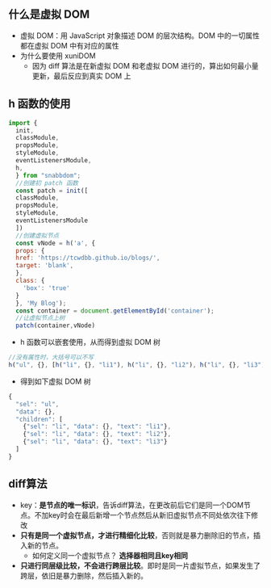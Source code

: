 ## 什么是虚拟 DOM

- 虚拟 DOM：用 JavaScript 对象描述 DOM 的层次结构。DOM 中的一切属性都在虚拟 DOM 中有对应的属性
- 为什么要使用 xuniDOM
  - 因为 diff 算法是在新虚拟 DOM 和老虚拟 DOM 进行的，算出如何最小量更新，最后反应到真实 DOM 上

## h 函数的使用

  ```js
import {
    init,
    classModule,
    propsModule,
    styleModule,
    eventListenersModule,
    h,
    } from "snabbdom";
    //创建初 patch 函数
    const patch = init([
    classModule,
    propsModule,
    styleModule,
    eventListenersModule
    ])
    //创建虚拟节点
    const vNode = h('a', {
    props: {
    href: 'https://tcwdbb.github.io/blogs/',
    target: 'blank',
    },
    class: {
      'box': 'true'
    }
    }, 'My Blog');
    const container = document.getElementById('container');
    //让虚拟节点上树
    patch(container,vNode) 
  ```

  - h 函数可以嵌套使用，从而得到虚拟 DOM 树
  ```js
  //没有属性时，大括号可以不写
  h("ul", {}, [h("li", {}, "li1"), h("li", {}, "li2"), h("li", {}, "li3")]);
  ```

  - 得到如下虚拟 DOM 树

  ```js
  {
    "sel": "ul",
    "data": {},
    "children": [
      {"sel": "li", "data": {}, "text": "li1"},
      {"sel": "li", "data": {}, "text": "li2"},
      {"sel": "li", "data": {}, "text": "li3"}
    ]
  }
  ```
  ## diff算法
  - key：<strong>是节点的唯一标识</strong>，告诉diff算法，在更改前后它们是同一个DOM节点。不加key时会在最后新增一个节点然后从新旧虚拟节点不同处依次往下修改
  - <strong>只有是同一个虚拟节点，才进行精细化比较</strong>，否则就是暴力删除旧的节点，插入新的节点。
    - 如何定义同一个虚拟节点？    <strong>选择器相同且key相同</strong>
  - <strong>只进行同层级比较，不会进行跨层比较</strong>。即时是同一片虚拟节点，如果发生了跨层，依旧是暴力删除，然后插入新的。
